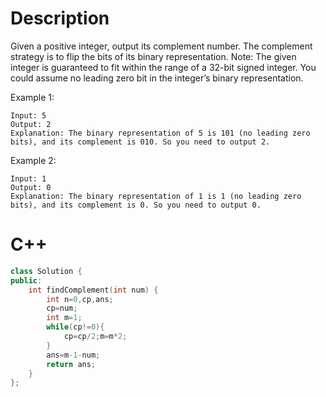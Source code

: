# Description
Given a positive integer, output its complement number. The complement strategy is to flip the bits of its binary representation.
Note:
The given integer is guaranteed to fit within the range of a 32-bit signed integer.
You could assume no leading zero bit in the integer’s binary representation.

Example 1:
```
Input: 5
Output: 2
Explanation: The binary representation of 5 is 101 (no leading zero bits), and its complement is 010. So you need to output 2.
```
Example 2:
```
Input: 1
Output: 0
Explanation: The binary representation of 1 is 1 (no leading zero bits), and its complement is 0. So you need to output 0.
```
# C++
```cpp
class Solution {
public:
    int findComplement(int num) {
        int n=0,cp,ans;
        cp=num;
        int m=1;
        while(cp!=0){
            cp=cp/2;m=m*2;
        }
        ans=m-1-num;
        return ans;
    }
};
```
